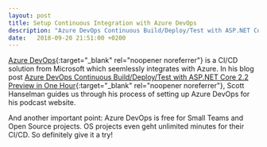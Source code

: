 ```yaml
---
layout: post
title: Setup Continuous Integration with Azure DevOps
description: "Azure DevOps Continuous Build/Deploy/Test with ASP.NET Core 2.2 Preview in One Hour from Scott Hanselman"
date:   2018-09-20 21:51:00 +0200
---
```


[Azure DevOps](https://azure.microsoft.com/services/devops/){:target="_blank" rel="noopener noreferrer"} is a CI/CD solution from Microsoft which seemlessly integrates with Azure. In his blog post [Azure DevOps Continuous Build/Deploy/Test with ASP.NET Core 2.2 Preview in One Hour](https://www.hanselman.com/blog/AzureDevOpsContinuousBuildDeployTestWithASPNETCore22PreviewInOneHour.aspx){:target="_blank" rel="noopener noreferrer"}, Scott Hanselman guides us through his process of setting up Azure DevOps for his podcast website.

And another important point: Azure DevOps is free for Small Teams and Open Source projects. OS projects even geht unlimited minutes for their CI/CD. So definitely give it a try!
